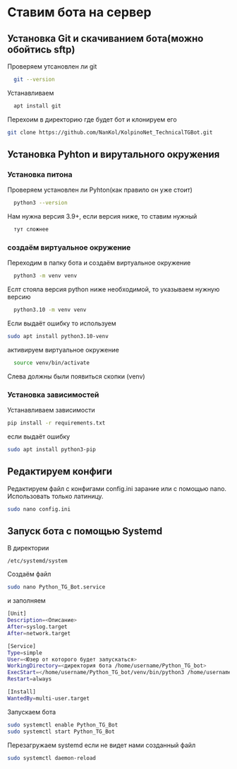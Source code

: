 
# Ставим бота на сервер
## Установка Git и скачиванием бота(можно обойтись sftp)

Проверяем утсановлен ли git

```bash
  git --version
```

Устанавливаем

```bash
  apt install git
```

Перехоим в директорию где будет бот и клонируем его

```bash
git clone https://github.com/NanKol/KolpinoNet_TechnicalTGBot.git
```

## Установка Pyhton и вирутального окружения

### Установка питона
Проверяем установлен ли Pyhton(как правило он уже стоит)

```bash
  python3 --version
```

Нам нужна версия 3.9+, если версия ниже, то ставим нужный

```bash
  тут сложнее
```

### создаём виртуальное окружение
Переходим в папку бота и создаём виртуальное окружение 
```bash
  python3 -m venv venv
```

Еслт стояла версия python ниже необходимой, то указываем нужную версию
```bash
  python3.10 -m venv venv
```
Если выдаёт ошибку то используем 
```bash
sudo apt install python3.10-venv
```

активируем виртуальное окружение
```bash
  source venv/bin/activate
```
Слева должны были появиться скопки (venv)

### Установка зависимостей
Устанавливаем зависимости
```bash
pip install -r requirements.txt
```

если выдаёт ошибку
```bash
sudo apt install python3-pip
```

## Редактируем конфиги
Редактируем файл с конфигами config.ini зарание или с помощью nano. 
Использовать только латиницу.
```bash
sudo nano config.ini
```

## Запуск бота с помощью Systemd

В директории 
```
/etc/systemd/system
```
Создаём файл
```bash
sudo nano Python_TG_Bot.service
```
и заполняем 
```bash
[Unit]
Description=<Описание>
After=syslog.target
After=network.target

[Service]
Type=simple
User=<Юзер от которого будет запускаться>
WorkingDirectory=<директория бота /home/username/Python_TG_bot>
ExecStart=</home/username/Python_TG_bot/venv/bin/python3 /home/username/Python_TG_Bot/main.py
Restart=always

[Install]
WantedBy=multi-user.target
```
Запускаем бота
```bash
sudo systemctl enable Python_TG_Bot
sudo systemctl start Python_TG_Bot
```

Перезагружаем systemd если не видет нами созданный файл
```bash
sudo systemctl daemon-reload
```
